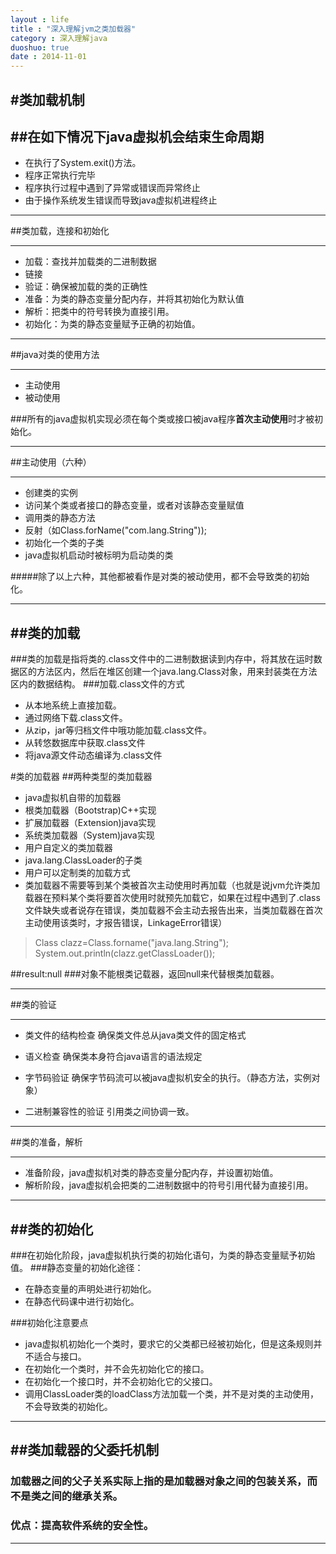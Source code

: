 ```yaml
---
layout : life
title : "深入理解jvm之类加载器"
category : 深入理解java
duoshuo: true
date : 2014-11-01
---
```


#类加载机制
-----
##在如下情况下java虚拟机会结束生命周期
-----
* 在执行了System.exit()方法。
* 程序正常执行完毕
* 程序执行过程中遇到了异常或错误而异常终止
* 由于操作系统发生错误而导致java虚拟机进程终止

-----

##类加载，连接和初始化

-----
* 加载：查找并加载类的二进制数据
* 链接
 * 验证：确保被加载的类的正确性
 * 准备：为类的静态变量分配内存，并将其初始化为默认值
 * 解析：把类中的符号转换为直接引用。
* 初始化：为类的静态变量赋予正确的初始值。

------

##java对类的使用方法

------

* 主动使用
* 被动使用

###所有的java虚拟机实现必须在每个类或接口被java程序**首次主动使用**时才被初始化。

------

##主动使用（六种）

------

* 创建类的实例
* 访问某个类或者接口的静态变量，或者对该静态变量赋值
* 调用类的静态方法
* 反射（如Class.forName("com.lang.String"));
* 初始化一个类的子类
* java虚拟机启动时被标明为启动类的类

#####除了以上六种，其他都被看作是对类的被动使用，都不会导致类的初始化。

------

##类的加载
-----
###类的加载是指将类的.class文件中的二进制数据读到内存中，将其放在运时数据区的方法区内，然后在堆区创建一个java.lang.Class对象，用来封装类在方法区内的数据结构。
###加载.class文件的方式
* 从本地系统上直接加载。
* 通过网络下载.class文件。
* 从zip，jar等归档文件中哦功能加载.class文件。
* 从转悠数据库中获取.class文件
* 将java源文件动态编译为.class文件

#类的加载器
##两种类型的类加载器
* java虚拟机自带的加载器
 * 根类加载器（Bootstrap)C++实现
 * 扩展加载器（Extension)java实现
 * 系统类加载器（System)java实现
 * 用户自定义的类加载器        
  * java.lang.ClassLoader的子类
  * 用户可以定制类的加载方式
  * 类加载器不需要等到某个类被首次主动使用时再加载（也就是说jvm允许类加载器在预料某个类将要首次使用时就预先加载它，如果在过程中遇到了.class文件缺失或者说存在错误，类加载器不会主动去报告出来，当类加载器在首次主动使用该类时，才报告错误，LinkageError错误）

> Class clazz=Class.forname("java.lang.String");
> System.out.println(clazz.getClassLoader());

##result:null
###对象不能根类记载器，返回null来代替根类加载器。

-----

##类的验证

------
* 类文件的结构检查
确保类文件总从java类文件的固定格式
* 语义检查
确保类本身符合java语言的语法规定

* 字节码验证
确保字节码流可以被java虚拟机安全的执行。（静态方法，实例对象）
* 二进制兼容性的验证
引用类之间协调一致。

------

##类的准备，解析

----

* 准备阶段，java虚拟机对类的静态变量分配内存，并设置初始值。
* 解析阶段，java虚拟机会把类的二进制数据中的符号引用代替为直接引用。

----
##类的初始化	
----

###在初始化阶段，java虚拟机执行类的初始化语句，为类的静态变量赋予初始值。
###静态变量的初始化途径：
* 在静态变量的声明处进行初始化。
* 在静态代码课中进行初始化。

###初始化注意要点
* java虚拟机初始化一个类时，要求它的父类都已经被初始化，但是这条规则并不适合与接口。
* 在初始化一个类时，并不会先初始化它的接口。
* 在初始化一个接口时，并不会初始化它的父接口。
* 调用ClassLoader类的loadClass方法加载一个类，并不是对类的主动使用，不会导致类的初始化。

-----
##类加载器的父委托机制
-----

### 加载器之间的父子关系实际上指的是加载器对象之间的包装关系，而不是类之间的继承关系。
### 优点：提高软件系统的安全性。
----
